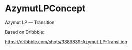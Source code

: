 # AzymutLPConcept
Azymut LP — Transition

[logo]: https://d13yacurqjgara.cloudfront.net/users/594224/screenshots/3389839/azymut_lp_dribbble.gif "Azymut LP"

Based on Dribbble:

https://dribbble.com/shots/3389839-Azymut-LP-Transition
